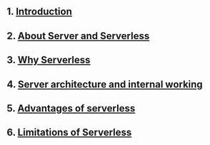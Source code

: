 ## 1. [Introduction](./Introduction.md)

## 2. [About Server and Serverless](./About-Server-and-Serverless.md)

## 3. [Why Serverless](/Part-3.md)

## 4. [Server architecture and internal working](/server-architecture.md)

## 5. [Advantages of serverless](/pros-of-serverless-over-server.md)

## 6. [Limitations of Serverless](/limitations.md)
